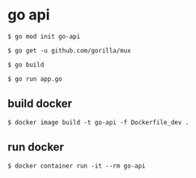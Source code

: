 # go api

```
$ go mod init go-api

$ go get -u github.com/gorilla/mux

$ go build

$ go run app.go

```

## build docker
```
$ docker image build -t go-api -f Dockerfile_dev .
```


## run docker
```
$ docker container run -it --rm go-api
```
